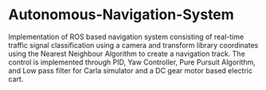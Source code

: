 # Autonomous-Navigation-System
Implementation of ROS based navigation system consisting of real-time traffic signal classification using a camera and transform library coordinates using the Nearest Neighbour Algorithm to create a navigation track. The control is implemented through PID, Yaw Controller, Pure Pursuit Algorithm, and Low pass filter for Carla simulator and a DC gear motor based electric cart.
